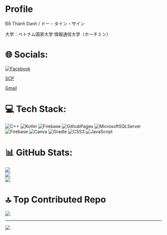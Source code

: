 
# Profile

Đỗ Thành Danh / ドー・タイン・ザイン

大学：ベトナム国家大学 情報通信大学（ホーチミン）


# 🌐 Socials:
[![Facebook](https://img.shields.io/badge/Facebook-%231877F2.svg?logo=Facebook&logoColor=white)](https://facebook.com/https://www.facebook.com/profile.php?id=100014532193503&mibextid=ZbWKwL) 

[SCP](https://scp.sun-asterisk.com/#/profile/basic#profile) 

[Gmail](22520198@gm.uit.edu.vn) 

# 💻 Tech Stack:
![C++](https://img.shields.io/badge/c++-%2300599C.svg?style=flat&logo=c%2B%2B&logoColor=white) ![Kotlin](https://img.shields.io/badge/kotlin-%237F52FF.svg?style=flat&logo=kotlin&logoColor=white) ![Firebase](https://img.shields.io/badge/firebase-%23039BE5.svg?style=flat&logo=firebase) ![GithubPages](https://img.shields.io/badge/github%20pages-121013?style=flat&logo=github&logoColor=white) ![MicrosoftSQLServer](https://img.shields.io/badge/Microsoft%20SQL%20Server-CC2927?style=flat&logo=microsoft%20sql%20server&logoColor=white) ![Firebase](https://img.shields.io/badge/firebase-a08021?style=flat&logo=firebase&logoColor=ffcd34) ![Canva](https://img.shields.io/badge/Canva-%2300C4CC.svg?style=flat&logo=Canva&logoColor=white) ![Gradle](https://img.shields.io/badge/Gradle-02303A.svg?style=flat&logo=Gradle&logoColor=white) ![CSS3](https://img.shields.io/badge/css3-%231572B6.svg?style=flat&logo=css3&logoColor=white) ![JavaScript](https://img.shields.io/badge/javascript-%23323330.svg?style=flat&logo=javascript&logoColor=%23F7DF1E)
# 📊 GitHub Stats:
![](https://github-readme-stats.vercel.app/api?username=ThanhDanhDo&theme=dark&hide_border=false&include_all_commits=false&count_private=false)<br/>
![](https://github-readme-streak-stats.herokuapp.com/?user=ThanhDanhDo&theme=dark&hide_border=false)<br/>
![](https://github-readme-stats.vercel.app/api/top-langs/?username=ThanhDanhDo&theme=dark&hide_border=false&include_all_commits=false&count_private=false&layout=compact)

# 🔝 Top Contributed Repo
![](https://github-contributor-stats.vercel.app/api?username=ThanhDanhDo&limit=5&theme=dark&combine_all_yearly_contributions=true)

---
[![](https://visitcount.itsvg.in/api?id=ThanhDanhDo&icon=0&color=3)](https://visitcount.itsvg.in)

<!-- Proudly created with GPRM ( https://gprm.itsvg.in ) -->
